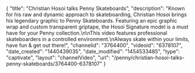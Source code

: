 {
    "title": "Christian Hosoi talks Penny Skateboards",
    "description": "Known for his raw and dynamic approach to skateboarding, Christian Hosoi brings his legendary graphic to Penny Skateboards. Featuring an epic graphic wrap and custom transparent griptape, the Hosoi Signature model is a must have for your Penny collection.\n\nThis video features professional skateboarders in a controlled environment.\nAlways skate within your limits, have fun & get out there!",
    "channelid": "3764400",
    "videoid": "6378107",
    "date_created": "1440439035",
    "date_modified": "1454533485",
    "type": "captivate",
    "layout": "channelVideo",
    "url": "\/penny\/christian-hosoi-talks-penny-skateboards\/3764400-6378107"
}